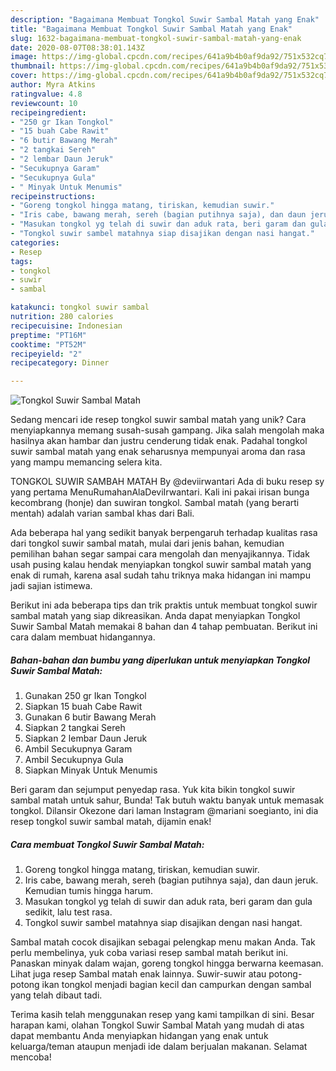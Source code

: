 ```yaml
---
description: "Bagaimana Membuat Tongkol Suwir Sambal Matah yang Enak"
title: "Bagaimana Membuat Tongkol Suwir Sambal Matah yang Enak"
slug: 1632-bagaimana-membuat-tongkol-suwir-sambal-matah-yang-enak
date: 2020-08-07T08:38:01.143Z
image: https://img-global.cpcdn.com/recipes/641a9b4b0af9da92/751x532cq70/tongkol-suwir-sambal-matah-foto-resep-utama.jpg
thumbnail: https://img-global.cpcdn.com/recipes/641a9b4b0af9da92/751x532cq70/tongkol-suwir-sambal-matah-foto-resep-utama.jpg
cover: https://img-global.cpcdn.com/recipes/641a9b4b0af9da92/751x532cq70/tongkol-suwir-sambal-matah-foto-resep-utama.jpg
author: Myra Atkins
ratingvalue: 4.8
reviewcount: 10
recipeingredient:
- "250 gr Ikan Tongkol"
- "15 buah Cabe Rawit"
- "6 butir Bawang Merah"
- "2 tangkai Sereh"
- "2 lembar Daun Jeruk"
- "Secukupnya Garam"
- "Secukupnya Gula"
- " Minyak Untuk Menumis"
recipeinstructions:
- "Goreng tongkol hingga matang, tiriskan, kemudian suwir."
- "Iris cabe, bawang merah, sereh (bagian putihnya saja), dan daun jeruk. Kemudian tumis hingga harum."
- "Masukan tongkol yg telah di suwir dan aduk rata, beri garam dan gula sedikit, lalu test rasa."
- "Tongkol suwir sambel matahnya siap disajikan dengan nasi hangat."
categories:
- Resep
tags:
- tongkol
- suwir
- sambal

katakunci: tongkol suwir sambal 
nutrition: 280 calories
recipecuisine: Indonesian
preptime: "PT16M"
cooktime: "PT52M"
recipeyield: "2"
recipecategory: Dinner

---
```



![Tongkol Suwir Sambal Matah](https://img-global.cpcdn.com/recipes/641a9b4b0af9da92/751x532cq70/tongkol-suwir-sambal-matah-foto-resep-utama.jpg)

Sedang mencari ide resep tongkol suwir sambal matah yang unik? Cara menyiapkannya memang susah-susah gampang. Jika salah mengolah maka hasilnya akan hambar dan justru cenderung tidak enak. Padahal tongkol suwir sambal matah yang enak seharusnya mempunyai aroma dan rasa yang mampu memancing selera kita.

TONGKOL SUWIR SAMBAH MATAH By @deviirwantari Ada di buku resep sy yang pertama MenuRumahanAlaDeviIrwantari. Kali ini pakai irisan bunga kecombrang (honje) dan suwiran tongkol. Sambal matah (yang berarti mentah) adalah varian sambal khas dari Bali.

Ada beberapa hal yang sedikit banyak berpengaruh terhadap kualitas rasa dari tongkol suwir sambal matah, mulai dari jenis bahan, kemudian pemilihan bahan segar sampai cara mengolah dan menyajikannya. Tidak usah pusing kalau hendak menyiapkan tongkol suwir sambal matah yang enak di rumah, karena asal sudah tahu triknya maka hidangan ini mampu jadi sajian istimewa.


Berikut ini ada beberapa tips dan trik praktis untuk membuat tongkol suwir sambal matah yang siap dikreasikan. Anda dapat menyiapkan Tongkol Suwir Sambal Matah memakai 8 bahan dan 4 tahap pembuatan. Berikut ini cara dalam membuat hidangannya.

<!--inarticleads1-->

##### Bahan-bahan dan bumbu yang diperlukan untuk menyiapkan Tongkol Suwir Sambal Matah:

1. Gunakan 250 gr Ikan Tongkol
1. Siapkan 15 buah Cabe Rawit
1. Gunakan 6 butir Bawang Merah
1. Siapkan 2 tangkai Sereh
1. Siapkan 2 lembar Daun Jeruk
1. Ambil Secukupnya Garam
1. Ambil Secukupnya Gula
1. Siapkan  Minyak Untuk Menumis


Beri garam dan sejumput penyedap rasa. Yuk kita bikin tongkol suwir sambal matah untuk sahur, Bunda! Tak butuh waktu banyak untuk memasak tongkol. Dilansir Okezone dari laman Instagram @mariani soegianto, ini dia resep tongkol suwir sambal matah, dijamin enak! 

<!--inarticleads2-->

##### Cara membuat Tongkol Suwir Sambal Matah:

1. Goreng tongkol hingga matang, tiriskan, kemudian suwir.
1. Iris cabe, bawang merah, sereh (bagian putihnya saja), dan daun jeruk. Kemudian tumis hingga harum.
1. Masukan tongkol yg telah di suwir dan aduk rata, beri garam dan gula sedikit, lalu test rasa.
1. Tongkol suwir sambel matahnya siap disajikan dengan nasi hangat.


Sambal matah cocok disajikan sebagai pelengkap menu makan Anda. Tak perlu membelinya, yuk coba variasi resep sambal matah berikut ini. Panaskan minyak dalam wajan, goreng tongkol hingga berwarna keemasan. Lihat juga resep Sambal matah enak lainnya. Suwir-suwir atau potong-potong ikan tongkol menjadi bagian kecil dan campurkan dengan sambal yang telah dibaut tadi. 

Terima kasih telah menggunakan resep yang kami tampilkan di sini. Besar harapan kami, olahan Tongkol Suwir Sambal Matah yang mudah di atas dapat membantu Anda menyiapkan hidangan yang enak untuk keluarga/teman ataupun menjadi ide dalam berjualan makanan. Selamat mencoba!
